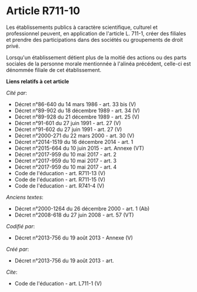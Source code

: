 # Article R711-10

Les établissements publics à caractère scientifique, culturel et professionnel peuvent, en application de l'article L. 711-1,
créer des filiales et prendre des participations dans des sociétés ou groupements de droit privé. 

Lorsqu'un établissement détient plus de la moitié des actions ou des parts sociales de la personne morale mentionnée à
l'alinéa précédent, celle-ci est dénommée filiale de cet établissement.

**Liens relatifs à cet article**

_Cité par_:

  - Décret n°86-640 du 14 mars 1986 - art. 33 bis (V)
  - Décret n°89-902 du 18 décembre 1989 - art. 34 (V)
  - Décret n°89-928 du 21 décembre 1989 - art. 25 (V)
  - Décret n°91-601 du 27 juin 1991 - art. 27 (V)
  - Décret n°91-602 du 27 juin 1991 - art. 27 (V)
  - Décret n°2000-271 du 22 mars 2000 - art. 30 (V)
  - Décret n°2014-1519 du 16 décembre 2014 - art. 1
  - Décret n°2015-664 du 10 juin 2015 - art. Annexe (VT)
  - Décret n°2017-959 du 10 mai 2017 - art. 2
  - Décret n°2017-959 du 10 mai 2017 - art. 3
  - Décret n°2017-959 du 10 mai 2017 - art. 4
  - Code de l'éducation - art. R711-13 (V)
  - Code de l'éducation - art. R711-15 (V)
  - Code de l'éducation - art. R741-4 (V)

_Anciens textes_:

  - Décret n°2000-1264 du 26 décembre 2000 - art. 1 (Ab)
  - Décret n°2008-618 du 27 juin 2008 - art. 57 (VT)

_Codifié par_:

  - Décret n°2013-756 du 19 août 2013 -  Annexe (V)

_Créé par_:

  - Décret n°2013-756 du 19 août 2013 - art.

_Cite_:

  - Code de l'éducation - art. L711-1 (V)
